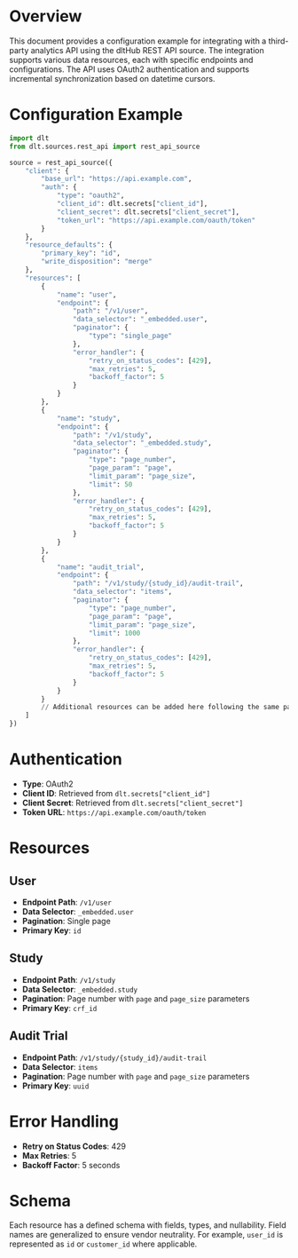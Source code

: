 # Overview

This document provides a configuration example for integrating with a third-party analytics API using the dltHub REST API source. The integration supports various data resources, each with specific endpoints and configurations. The API uses OAuth2 authentication and supports incremental synchronization based on datetime cursors.

# Configuration Example

```python
import dlt
from dlt.sources.rest_api import rest_api_source

source = rest_api_source({
    "client": {
        "base_url": "https://api.example.com",
        "auth": {
            "type": "oauth2",
            "client_id": dlt.secrets["client_id"],
            "client_secret": dlt.secrets["client_secret"],
            "token_url": "https://api.example.com/oauth/token"
        }
    },
    "resource_defaults": {
        "primary_key": "id",
        "write_disposition": "merge"
    },
    "resources": [
        {
            "name": "user",
            "endpoint": {
                "path": "/v1/user",
                "data_selector": "_embedded.user",
                "paginator": {
                    "type": "single_page"
                },
                "error_handler": {
                    "retry_on_status_codes": [429],
                    "max_retries": 5,
                    "backoff_factor": 5
                }
            }
        },
        {
            "name": "study",
            "endpoint": {
                "path": "/v1/study",
                "data_selector": "_embedded.study",
                "paginator": {
                    "type": "page_number",
                    "page_param": "page",
                    "limit_param": "page_size",
                    "limit": 50
                },
                "error_handler": {
                    "retry_on_status_codes": [429],
                    "max_retries": 5,
                    "backoff_factor": 5
                }
            }
        },
        {
            "name": "audit_trial",
            "endpoint": {
                "path": "/v1/study/{study_id}/audit-trail",
                "data_selector": "items",
                "paginator": {
                    "type": "page_number",
                    "page_param": "page",
                    "limit_param": "page_size",
                    "limit": 1000
                },
                "error_handler": {
                    "retry_on_status_codes": [429],
                    "max_retries": 5,
                    "backoff_factor": 5
                }
            }
        }
        // Additional resources can be added here following the same pattern
    ]
})
```

# Authentication

- **Type**: OAuth2
- **Client ID**: Retrieved from `dlt.secrets["client_id"]`
- **Client Secret**: Retrieved from `dlt.secrets["client_secret"]`
- **Token URL**: `https://api.example.com/oauth/token`

# Resources

## User
- **Endpoint Path**: `/v1/user`
- **Data Selector**: `_embedded.user`
- **Pagination**: Single page
- **Primary Key**: `id`

## Study
- **Endpoint Path**: `/v1/study`
- **Data Selector**: `_embedded.study`
- **Pagination**: Page number with `page` and `page_size` parameters
- **Primary Key**: `crf_id`

## Audit Trial
- **Endpoint Path**: `/v1/study/{study_id}/audit-trail`
- **Data Selector**: `items`
- **Pagination**: Page number with `page` and `page_size` parameters
- **Primary Key**: `uuid`

# Error Handling

- **Retry on Status Codes**: 429
- **Max Retries**: 5
- **Backoff Factor**: 5 seconds

# Schema

Each resource has a defined schema with fields, types, and nullability. Field names are generalized to ensure vendor neutrality. For example, `user_id` is represented as `id` or `customer_id` where applicable.